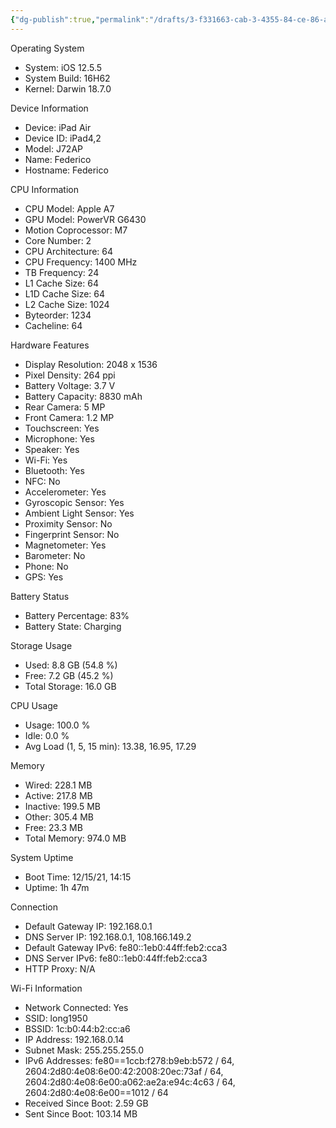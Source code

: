 ```yaml
---
{"dg-publish":true,"permalink":"/drafts/3-f331663-cab-3-4355-84-ce-86-a4-eb-951511/","dgHomeLink":true,"dgPassFrontmatter":false}
---
```



Operating System
- System: iOS 12.5.5
- System Build: 16H62
- Kernel: Darwin 18.7.0

Device Information
- Device: iPad Air
- Device ID: iPad4,2
- Model: J72AP
- Name: Federico
- Hostname: Federico

CPU Information
- CPU Model: Apple A7
- GPU Model: PowerVR G6430
- Motion Coprocessor: M7
- Core Number: 2
- CPU Architecture: 64
- CPU Frequency: 1400 MHz
- TB Frequency: 24
- L1 Cache Size: 64
- L1D Cache Size: 64
- L2 Cache Size: 1024
- Byteorder: 1234
- Cacheline: 64

Hardware Features
- Display Resolution: 2048 x 1536
- Pixel Density: 264 ppi
- Battery Voltage: 3.7 V
- Battery Capacity: 8830 mAh
- Rear Camera: 5 MP
- Front Camera: 1.2 MP
- Touchscreen: Yes
- Microphone: Yes
- Speaker: Yes
- Wi-Fi: Yes
- Bluetooth: Yes
- NFC: No
- Accelerometer: Yes
- Gyroscopic Sensor: Yes
- Ambient Light Sensor: Yes
- Proximity Sensor: No
- Fingerprint Sensor: No
- Magnetometer: Yes
- Barometer: No
- Phone: No
- GPS: Yes

Battery Status
- Battery Percentage: 83%
- Battery State: Charging

Storage Usage
- Used: 8.8 GB (54.8 %)
- Free: 7.2 GB (45.2 %)
- Total Storage: 16.0 GB

CPU Usage
- Usage: 100.0 %
- Idle: 0.0 %
- Avg Load (1, 5, 15 min): 13.38, 16.95, 17.29

Memory
- Wired: 228.1 MB
- Active: 217.8 MB
- Inactive: 199.5 MB
- Other: 305.4 MB
- Free: 23.3 MB
- Total Memory: 974.0 MB

System Uptime
- Boot Time: 12/15/21, 14:15
- Uptime: 1h 47m

Connection
- Default Gateway IP: 192.168.0.1
- DNS Server IP: 192.168.0.1, 108.166.149.2
- Default Gateway IPv6: fe80::1eb0:44ff:feb2:cca3
- DNS Server IPv6: fe80::1eb0:44ff:feb2:cca3
- HTTP Proxy: N/A

Wi-Fi Information
- Network Connected: Yes
- SSID: long1950
- BSSID: 1c:b0:44:b2:cc:a6
- IP Address: 192.168.0.14
- Subnet Mask: 255.255.255.0
- IPv6 Addresses: fe80==1ccb:f278:b9eb:b572 / 64, 2604:2d80:4e08:6e00:42:2008:20ec:73af / 64, 2604:2d80:4e08:6e00:a062:ae2a:e94c:4c63 / 64, 2604:2d80:4e08:6e00==1012 / 64
- Received Since Boot: 2.59 GB
- Sent Since Boot: 103.14 MB
